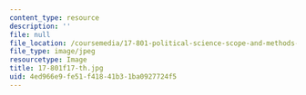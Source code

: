 ```yaml
---
content_type: resource
description: ''
file: null
file_location: /coursemedia/17-801-political-science-scope-and-methods-fall-2017/4ed966e9fe51f41841b31ba0927724f5_17-801f17-th.jpg
file_type: image/jpeg
resourcetype: Image
title: 17-801f17-th.jpg
uid: 4ed966e9-fe51-f418-41b3-1ba0927724f5
---
```

